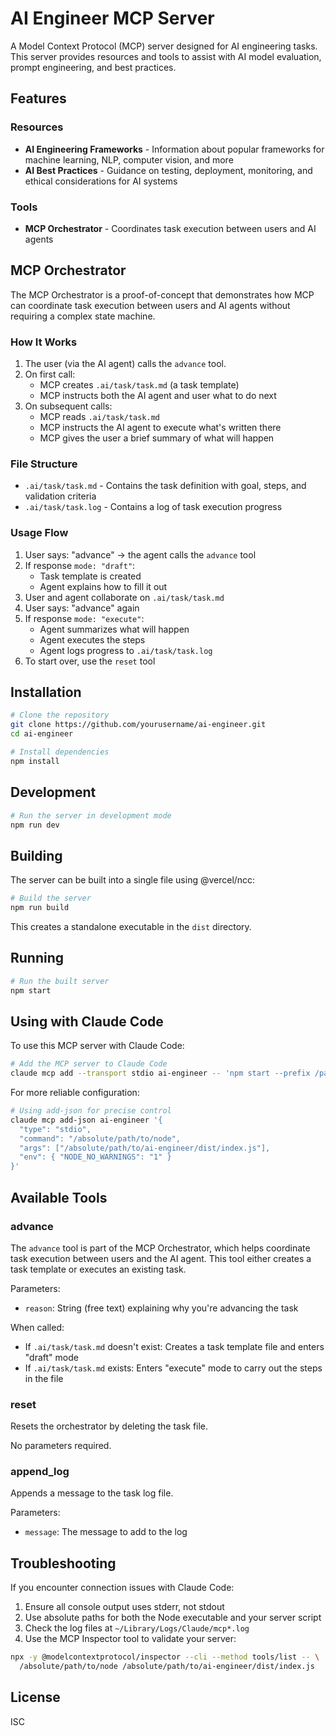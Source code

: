 # AI Engineer MCP Server

A Model Context Protocol (MCP) server designed for AI engineering tasks. This server provides resources and tools to assist with AI model evaluation, prompt engineering, and best practices.

## Features

### Resources

- **AI Engineering Frameworks** - Information about popular frameworks for machine learning, NLP, computer vision, and more
- **AI Best Practices** - Guidance on testing, deployment, monitoring, and ethical considerations for AI systems

### Tools

- **MCP Orchestrator** - Coordinates task execution between users and AI agents

## MCP Orchestrator

The MCP Orchestrator is a proof-of-concept that demonstrates how MCP can coordinate task execution between users and AI agents without requiring a complex state machine.

### How It Works

1. The user (via the AI agent) calls the `advance` tool.
2. On first call:
   - MCP creates `.ai/task/task.md` (a task template)
   - MCP instructs both the AI agent and user what to do next
3. On subsequent calls:
   - MCP reads `.ai/task/task.md`
   - MCP instructs the AI agent to execute what's written there
   - MCP gives the user a brief summary of what will happen

### File Structure

- `.ai/task/task.md` - Contains the task definition with goal, steps, and validation criteria
- `.ai/task/task.log` - Contains a log of task execution progress

### Usage Flow

1. User says: "advance" → the agent calls the `advance` tool
2. If response `mode: "draft"`:
   - Task template is created
   - Agent explains how to fill it out
3. User and agent collaborate on `.ai/task/task.md`
4. User says: "advance" again
5. If response `mode: "execute"`:
   - Agent summarizes what will happen
   - Agent executes the steps
   - Agent logs progress to `.ai/task/task.log`
6. To start over, use the `reset` tool

## Installation

```bash
# Clone the repository
git clone https://github.com/yourusername/ai-engineer.git
cd ai-engineer

# Install dependencies
npm install
```

## Development

```bash
# Run the server in development mode
npm run dev
```

## Building

The server can be built into a single file using @vercel/ncc:

```bash
# Build the server
npm run build
```

This creates a standalone executable in the `dist` directory.

## Running

```bash
# Run the built server
npm start
```

## Using with Claude Code

To use this MCP server with Claude Code:

```bash
# Add the MCP server to Claude Code
claude mcp add --transport stdio ai-engineer -- 'npm start --prefix /path/to/ai-engineer'
```

For more reliable configuration:

```bash
# Using add-json for precise control
claude mcp add-json ai-engineer '{
  "type": "stdio",
  "command": "/absolute/path/to/node",
  "args": ["/absolute/path/to/ai-engineer/dist/index.js"],
  "env": { "NODE_NO_WARNINGS": "1" }
}'
```

## Available Tools

### advance

The `advance` tool is part of the MCP Orchestrator, which helps coordinate task execution between users and the AI agent. This tool either creates a task template or executes an existing task.

Parameters:
- `reason`: String (free text) explaining why you're advancing the task

When called:
- If `.ai/task/task.md` doesn't exist: Creates a task template file and enters "draft" mode
- If `.ai/task/task.md` exists: Enters "execute" mode to carry out the steps in the file

### reset

Resets the orchestrator by deleting the task file.

No parameters required.

### append_log

Appends a message to the task log file.

Parameters:
- `message`: The message to add to the log

## Troubleshooting

If you encounter connection issues with Claude Code:

1. Ensure all console output uses stderr, not stdout
2. Use absolute paths for both the Node executable and your server script
3. Check the log files at `~/Library/Logs/Claude/mcp*.log`
4. Use the MCP Inspector tool to validate your server:

```bash
npx -y @modelcontextprotocol/inspector --cli --method tools/list -- \
  /absolute/path/to/node /absolute/path/to/ai-engineer/dist/index.js
```

## License

ISC